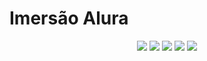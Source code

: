 <h1>Imersão Alura</h1> 

<p align="center">
   <img src="http://img.shields.io/static/v1?label=License&message=MIT&color=green&style=for-the-badge"/>
   <img src="http://img.shields.io/static/v1?label=STATUS&message=CONCLUIDO&color=GREEN&style=for-the-badge"/>
   <img src="https://img.shields.io/badge/codepen-deploy-blue?label=Codepen&message=DEPLOY&color=blue&style=for-the-badge&logo=codepen"/>
   <img src="https://img.shields.io/badge/HTML-HTML5-orange?label=HTML&message=HTML5&color=orange&style=for-the-badge&logo=HTML5"/>
   <img src="https://img.shields.io/badge/CSS-CSS3-blue?label=CSS&message=CSS3&color=blue&style=for-the-badge&logo=CSS3"/>
</p>


